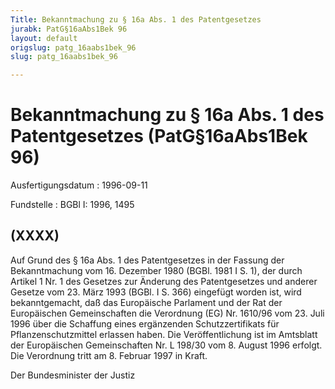 ```yaml
---
Title: Bekanntmachung zu § 16a Abs. 1 des Patentgesetzes
jurabk: PatG§16aAbs1Bek 96
layout: default
origslug: patg_16aabs1bek_96
slug: patg_16aabs1bek_96

---
```


# Bekanntmachung zu § 16a Abs. 1 des Patentgesetzes (PatG§16aAbs1Bek 96)

Ausfertigungsdatum
:   1996-09-11

Fundstelle
:   BGBl I: 1996, 1495



## (XXXX)

Auf Grund des § 16a Abs. 1 des Patentgesetzes in der Fassung der Bekanntmachung vom 16. Dezember 1980 (BGBl. 1981 I S. 1), der durch Artikel 1 Nr. 1 des Gesetzes zur Änderung des Patentgesetzes und anderer Gesetze vom 23. März 1993 (BGBl. I S. 366) eingefügt worden ist, wird bekanntgemacht, daß das Europäische Parlament und der Rat der Europäischen Gemeinschaften die Verordnung (EG) Nr. 1610/96 vom 23. Juli 1996 über die Schaffung eines ergänzenden Schutzzertifikats für Pflanzenschutzmittel erlassen haben. Die Veröffentlichung ist im Amtsblatt der Europäischen Gemeinschaften Nr. L 198/30 vom 8. August 1996 erfolgt. Die Verordnung tritt am 8. Februar 1997 in Kraft.

Der Bundesminister der Justiz

